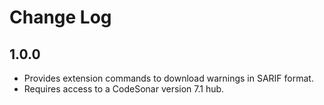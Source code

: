 # Change Log

## 1.0.0

* Provides extension commands to download warnings in SARIF format.
* Requires access to a CodeSonar version 7.1 hub.
